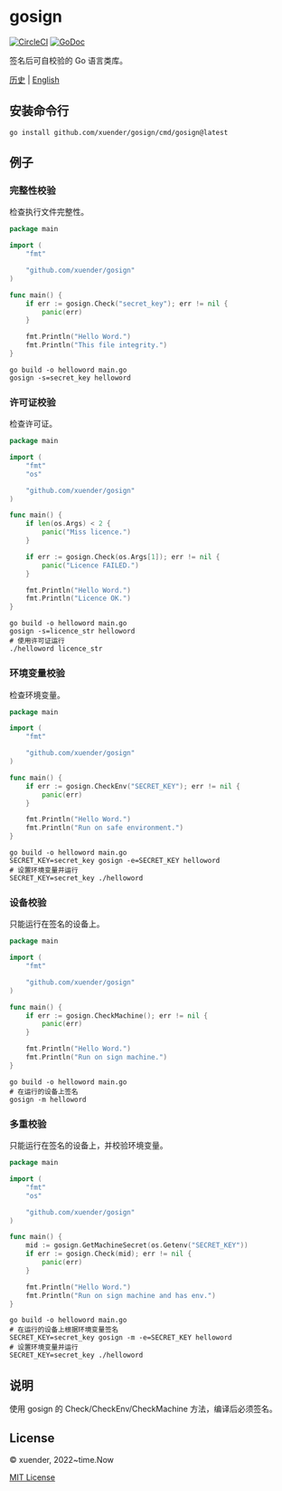 # gosign

[![CircleCI](https://circleci.com/gh/xuender/gosign/tree/main.svg?style=svg)](https://circleci.com/gh/xuender/gosign/tree/main)
[![GoDoc](https://godoc.org/github.com/xuender/gosign?status.svg)](https://pkg.go.dev/github.com/xuender/gosign)

签名后可自校验的 Go 语言类库。

[历史](http://github.com/xuender/gosign/blob/master/History.md) | [English](http://github.com/xuender/gosign/blob/master/README.md)

## 安装命令行

```shell
go install github.com/xuender/gosign/cmd/gosign@latest
```

## 例子

### 完整性校验

检查执行文件完整性。

```go
package main

import (
	"fmt"

	"github.com/xuender/gosign"
)

func main() {
	if err := gosign.Check("secret_key"); err != nil {
		panic(err)
	}

	fmt.Println("Hello Word.")
	fmt.Println("This file integrity.")
}
```

```shell
go build -o helloword main.go
gosign -s=secret_key helloword
```

### 许可证校验

检查许可证。

```go
package main

import (
	"fmt"
	"os"

	"github.com/xuender/gosign"
)

func main() {
	if len(os.Args) < 2 {
		panic("Miss licence.")
	}

	if err := gosign.Check(os.Args[1]); err != nil {
		panic("Licence FAILED.")
	}

	fmt.Println("Hello Word.")
	fmt.Println("Licence OK.")
}
```

```shell
go build -o helloword main.go
gosign -s=licence_str helloword
# 使用许可证运行
./helloword licence_str
```

### 环境变量校验

检查环境变量。

```go
package main

import (
	"fmt"

	"github.com/xuender/gosign"
)

func main() {
	if err := gosign.CheckEnv("SECRET_KEY"); err != nil {
		panic(err)
	}

	fmt.Println("Hello Word.")
	fmt.Println("Run on safe environment.")
}
```

```shell
go build -o helloword main.go
SECRET_KEY=secret_key gosign -e=SECRET_KEY helloword
# 设置环境变量并运行
SECRET_KEY=secret_key ./helloword
```

### 设备校验

只能运行在签名的设备上。

```go
package main

import (
	"fmt"

	"github.com/xuender/gosign"
)

func main() {
	if err := gosign.CheckMachine(); err != nil {
		panic(err)
	}

	fmt.Println("Hello Word.")
	fmt.Println("Run on sign machine.")
}
```

```shell
go build -o helloword main.go
# 在运行的设备上签名
gosign -m helloword
```

### 多重校验

只能运行在签名的设备上，并校验环境变量。

```go
package main

import (
	"fmt"
	"os"

	"github.com/xuender/gosign"
)

func main() {
	mid := gosign.GetMachineSecret(os.Getenv("SECRET_KEY"))
	if err := gosign.Check(mid); err != nil {
		panic(err)
	}

	fmt.Println("Hello Word.")
	fmt.Println("Run on sign machine and has env.")
}
```

```shell
go build -o helloword main.go
# 在运行的设备上根据环境变量签名
SECRET_KEY=secret_key gosign -m -e=SECRET_KEY helloword
# 设置环境变量并运行
SECRET_KEY=secret_key ./helloword
```

## 说明

使用 gosign 的 Check/CheckEnv/CheckMachine 方法，编译后必须签名。

## License

© xuender, 2022~time.Now

[MIT License](https://github.com/xuender/gosign/blob/master/License)
